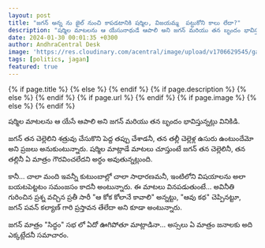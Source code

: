 ```yaml
---
layout: post
title: "జగన్ అన్న ను జైల్ నుంచి కాపడటానికి షర్మిల, విజయమ్మ  పట్టుకోని కాలు లేదా?"
description: "షర్మిల మాటలను ఆ యేసునాథుడే ఆపాలి అని జగన్ మరియు తన బృందం భావిస్తున్నట్లు వినికిడి. షర్మిల మాటలు వైయెస్సార్సీపీ కోటలో దావానలం లా వ్యాపించిందని లోపలి మనుషుల అభిప్రాయం."
date: 2024-01-30 00:01:35 +0300
author: AndhraCentral Desk
image: 'https://res.cloudinary.com/acentral/image/upload/v1706629545/ganja/jagan_sharmila11706599559_goipar.jpg'
tags: [politics, jagan]
featured: true
---
```


<meta content="{{ site.title }}" property="og:site_name">
{% if page.title %}
  <meta content="{{ page.title }}" property="og:title">
{% else %}
  <meta content="{{ site.title }}" property="og:title">
{% endif %}
{% if page.description %}
  <meta content="{{ page.description }}" property="og:description">
{% else %}
  <meta content="{{ site.description }}" property="og:description">
{% endif %}
{% if page.url %}
  <meta content="{{ site.url }}{{ page.url }}" property="og:url">
{% endif %}
{% if page.image %}
  <meta content="https://res.cloudinary.com/acentral/image/upload/v1706629545/ganja/jagan_sharmila11706599559_goipar.jpg" property="og:image">
{% else %}
  <meta content="{{ site.url }}/images/og.png" property="og:image">
{% endif %}

షర్మిల మాటలను ఆ యేసే ఆపాలి అని జగన్ మరియు తన బృందం భావిస్తున్నట్లు వినికిడి.

జగన్ తన చెల్లెలిని శత్రువు చేసుకొని పెద్ద తప్పు చేశాడనీ, తన తల్లీ చెల్లెళ్ల ఉసురు ఉంటుందేమో అని ప్రజలు అనుకుంటున్నారు. షర్మిల మాట్లాడే మాటలు చూస్తుంటే జగన్ తన చెల్లెలినీ, తన తల్లినీ ఏ మాత్రం గౌరవించలేదని అర్ధం అవుతున్నట్లుంది. 

కానీ... చాలా మంది ఇవన్నీ కుటుంబాల్లో చాలా సాధారణమనీ, ఇంటిలోని విషయాలను అలా బయటపెట్టటం సమంజసం కాదనీ అంటున్నారు. ఈ మాటలు వినపడుతుంటే... అవినీతి గురించిన ప్రశ్న వచ్చిన ప్రతీ సారీ "ఆ కోక కోలానే కావాలి" అన్నట్టు, "ఆవు కథ" చెప్పినట్టూ, జగన్ పవన్ కల్యాణ్ గారి ప్రస్తావన తేలేదా అని కూడా అంటున్నారు.

జగన్ మాత్రం "సిద్ధం" సభ లో ఏదో ఊగిపోతూ మాట్లాడినా... అస్సలు ఏ మాత్రం జనాలకు అది ఎక్కట్లేదనీ సమాచారం.